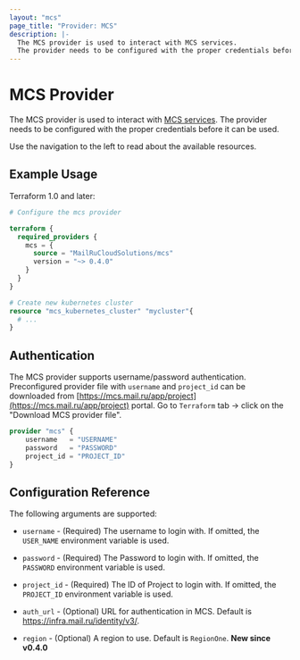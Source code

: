 ```yaml
---
layout: "mcs"
page_title: "Provider: MCS"
description: |-
  The MCS provider is used to interact with MCS services.
  The provider needs to be configured with the proper credentials before it can be used.
---
```


# MCS Provider

The MCS provider is used to interact with
[MCS services](https://mcs.mail.ru/). The provider needs
to be configured with the proper credentials before it can be used.

Use the navigation to the left to read about the available resources.

## Example Usage

Terraform 1.0 and later:

```terraform
# Configure the mcs provider

terraform {
  required_providers {
    mcs = {
      source = "MailRuCloudSolutions/mcs"
      version = "~> 0.4.0"
    }
  }
}

# Create new kubernetes cluster
resource "mcs_kubernetes_cluster" "mycluster"{
  # ...
}
```

## Authentication

The MCS provider supports username/password authentication. Preconfigured provider file with `username` and `project_id` can be downloaded from [https://mcs.mail.ru/app/project](https://mcs.mail.ru/app/project) portal. Go to `Terraform` tab -> click on the "Download MCS provider file".

```terraform
provider "mcs" {
    username   = "USERNAME"
    password   = "PASSWORD"
    project_id = "PROJECT_ID"
}
```

## Configuration Reference

The following arguments are supported:

* `username` - (Required) The username to login with.
  If omitted, the `USER_NAME` environment variable is used.

* `password` - (Required) The Password to login with. If omitted, the `PASSWORD` environment variable is used.

* `project_id` - (Required) The ID of Project to login with. 
  If omitted, the `PROJECT_ID` environment variable is used.

* `auth_url` - (Optional) URL for authentication in MCS. Default is https://infra.mail.ru/identity/v3/.

* `region` - (Optional) A region to use. Default is `RegionOne`. **New since v0.4.0**

